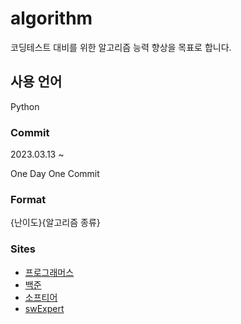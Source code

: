 # algorithm

코딩테스트 대비를 위한 알고리즘 능력 향상을 목표로 합니다.

## 사용 언어

Python

### Commit

2023.03.13 ~

One Day One Commit

### Format

{난이도}{알고리즘 종류}

### Sites

- [프로그래머스](https://programmers.co.kr/learn/challenges)
- [백준](https://www.acmicpc.net)
- [소프티어](https://softeer.ai/practice/index.do)
- [swExpert](swexpertacademy.com)
